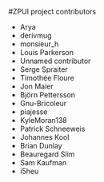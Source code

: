 #ZPUI project contributors

 - Arya
 - derivmug
 - monsieur_h
 - Louis Parkerson
 - Unnamed contributor
 - Serge Spraiter
 - Timothée Floure
 - Jon Maier
 - Björn Pettersson
 - Gnu-Bricoleur
 - piajesse
 - KyleMoran138
 - Patrick Schneeweis
 - Johannes Kool
 - Brian Dunlay
 - Beauregard Slim
 - Sam Kaufman
 - i5heu
